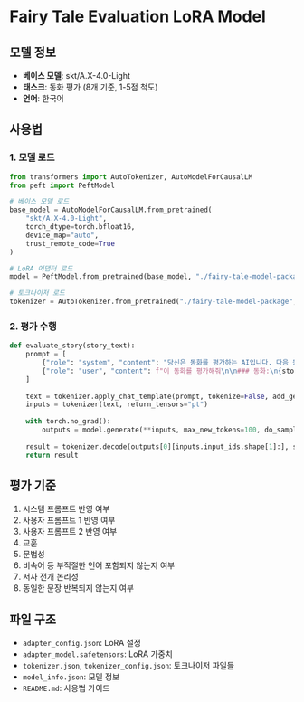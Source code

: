 # Fairy Tale Evaluation LoRA Model

## 모델 정보
- **베이스 모델**: skt/A.X-4.0-Light
- **태스크**: 동화 평가 (8개 기준, 1-5점 척도)
- **언어**: 한국어

## 사용법

### 1. 모델 로드
```python
from transformers import AutoTokenizer, AutoModelForCausalLM
from peft import PeftModel

# 베이스 모델 로드
base_model = AutoModelForCausalLM.from_pretrained(
    "skt/A.X-4.0-Light",
    torch_dtype=torch.bfloat16,
    device_map="auto",
    trust_remote_code=True
)

# LoRA 어댑터 로드
model = PeftModel.from_pretrained(base_model, "./fairy-tale-model-package")

# 토크나이저 로드
tokenizer = AutoTokenizer.from_pretrained("./fairy-tale-model-package", trust_remote_code=True)
```

### 2. 평가 수행
```python
def evaluate_story(story_text):
    prompt = [
        {"role": "system", "content": "당신은 동화를 평가하는 AI입니다. 다음 동화에 대해 아래 8가지 기준에 따라 각각 1~5점으로 점수만 매겨주세요."},
        {"role": "user", "content": f"이 동화를 평가해줘\n\n### 동화:\n{story_text}"}
    ]
    
    text = tokenizer.apply_chat_template(prompt, tokenize=False, add_generation_prompt=True)
    inputs = tokenizer(text, return_tensors="pt")
    
    with torch.no_grad():
        outputs = model.generate(**inputs, max_new_tokens=100, do_sample=False)
    
    result = tokenizer.decode(outputs[0][inputs.input_ids.shape[1]:], skip_special_tokens=True)
    return result
```

## 평가 기준
1. 시스템 프롬프트 반영 여부
2. 사용자 프롬프트 1 반영 여부
3. 사용자 프롬프트 2 반영 여부
4. 교훈
5. 문법성
6. 비속어 등 부적절한 언어 포함되지 않는지 여부
7. 서사 전개 논리성
8. 동일한 문장 반복되지 않는지 여부

## 파일 구조
- `adapter_config.json`: LoRA 설정
- `adapter_model.safetensors`: LoRA 가중치
- `tokenizer.json`, `tokenizer_config.json`: 토크나이저 파일들
- `model_info.json`: 모델 정보
- `README.md`: 사용법 가이드
